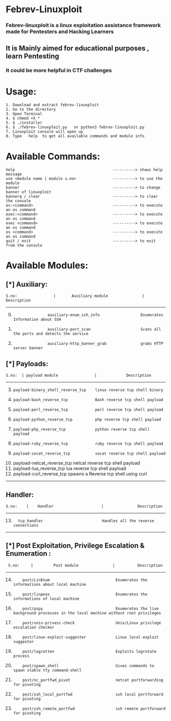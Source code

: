 # Febrev-Linuxploit

### Febrev-linuxploit is a linux exploitation assistance framework made for Pentesters and Hacking Learners
## It is Mainly aimed for educational purposes , learn Pentesting
### It could be more helpful in CTF challenges

# Usage:
    1. Download and extract febrev-linuxploit
    2. Go to the directory
    3. Open Terminal
    4. $ chmod +X *
    5. $ ./installer
    6. $ ./febrev-linuxploit.py   or python3 febrev-linuxploit.py
    7. Linuxploit console will open up
    8. Type   help  to get all available commands and module info
    
# Available Commands:
    help                                           ----------> shows help message
    use <module name | module s.no>                ----------> to use the module
    banner                                         ----------> to change banner of linuxploit
    bannerq / clear                                ----------> to clear the console
    os:<command>                                   ----------> to execute an os command
    exec:<command>                                 ----------> to execute an os command
    exec <command>                                 ----------> to execute an os command
    os <command>                                   ----------> to execute an os command
    quit / exit                                    ----------> to exit from the console
    
# Available Modules:
[*] Auxiliary:
---------------------------------------------------------------------------------------------------------
    S.no:                |       Auxiliary module               |         Description
---------------------------------------------------------------------------------------------------------
0)                    auxiliary-enum_ssh_info                  Enumerates Information about SSH 
1)                    auxiliary-port_scan                      Scans all the ports and detects the service
2)                    auxiliary-http_banner_grab               grabs HTTP server banner  


[*] Payloads:
----------------------------------------------------------------------------------------------------------
    S.no:  | payload module                |             Description
----------------------------------------------------------------------------------------------------------
3)     payload-binary_shell_reverse_tcp    linux reverse tcp shell binary
4)     payload-bash_reverse_tcp            Bash reverse tcp shell payload
5)     payload-perl_reverse_tcp            perl reverse tcp shell payload
6)     payload-python_reverse_tcp          php reverse tcp shell payload
7)     payload-php_reverse_tcp             python reverse tcp shell payload
8)     payload-ruby_reverse_tcp            ruby reverse tcp shell payload
9)     payload-socat_reverse_tcp           socat reverse tcp shell payload
10)    payload-netcat_reverse_tcp          netcat reverse tcp shell payload
11)    payload-lua_reverse_tcp             lua reverse tcp shell payload
12)    payload-curl_reverse_tcp            spawns a Reverse tcp shell using curl
----------------------------------------------------------------------------------------------------------

Handler:
----------------------------------------------------------------------------------------------------------
    S.no:    |    Handler                     |               Description
----------------------------------------------------------------------------------------------------------

13)       tcp_handler                          Handles all the reverse connections

----------------------------------------------------------------------------------------------------------





[*] Post Exploitation, Privilege Escalation & Enumeration :
----------------------------------------------------------------------------------------------------------
     S.no:     |         Post module               |          Description
----------------------------------------------------------------------------------------------------------

14)         post/LinEnum                             Enumerates the informations about local machine
15)         post/linpeas                             Enumerates the informations of local machine
16)         post/pspy                                Enumerates the live background processes in the local machine without root privileges
17)         post/unix-privesc-check                  Unix/Linux privilege escalation checker
18)         post/linux-exploit-suggester             Linux local exploit suggester
19)         post/logrotten                           Exploits logrotate process
20)         post/spawn_shell                         Gives commands to spawn stable tty command-shell
21)         post/nc_portfwd_pivot                    netcat portforwarding for pivoting
22)         post/ssh_local_portfwd                   ssh local portforward for pivoting
23)         post/ssh_remote_portfwd                  ssh remote portforward for pivoting 

    
    
    
    
    
    
    
    
    
    
    
    
    
    
    
    
    
    
    
    
    
    
    
    
    
    
    
    
    
    
    
    
    
    
    
    
    
    
    

    
    
